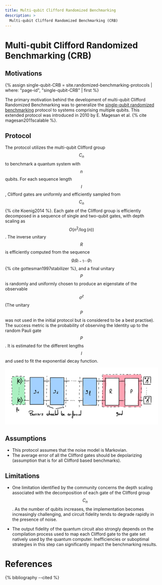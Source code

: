 ```yaml
---
title: Multi-qubit Clifford Randomized Benchmarking
description: >
  Multi-qubit Clifford Randomized Benchmarking (CRB)
---
```


# Multi-qubit Clifford Randomized Benchmarking (CRB)

## Motivations

{% assign single-qubit-CRB = site.randomized-benchmarking-protocols | where: "page-id", "single-qubit-CRB" | first %}
<!-- TODO: ref to single qubit RB -->
The primary motivation behind the development of multi-qubit Clifford Randomized Benchmarking was to generalize the <a href="{{ single-qubit-CRB.url | prepend: site.baseurl }}" target="_blank">single-qubit randomized benchmarking</a> protocol to systems comprising multiple qubits. This extended protocol was introduced in 2010 by E. Magesan et al. {% cite magesan2011scalable %}.

## Protocol

The protocol utilizes the multi-qubit Clifford group $$C_n$$ to benchmark a quantum system with $$n$$ qubits. For each sequence length $$l$$, Clifford gates are uniformly and efficiently sampled from $$C_n$$ {% cite Koenig2014 %}. Each gate of the Clifford group is efficiently decomposed in a sequence of single and two-qubit gates, with depth scaling as $$O(n^2 / \log(n))$$. The inverse unitary $$R$$ is efficiently computed from the sequence $$g_lg_{l-1}...g_1$$ {% cite gottesman1997stabilizer %}, and a final unitary $$P$$ is randomly and uniformly chosen to produce an eigenstate of the observable $$\sigma^z$$ (The unitary $$P$$ was not used in the initial protocol but is considered to be a best practise). The success metric is the probability of observing the Identity up to the random Pauli gate $$P$$. It is estimated for the different lengths $$l$$ and used to fit the exponential decay function.

<div class="center">
  <img src="/img/system-level-benchmark/randomized/RB-clifford-multi-qubit.png" class="img-medium" alt="Quantum circuit associated to the multi-qubit clifford randomized benchmarking protocol"/>
</div>

## Assumptions

- This protocol assumes that the noise model is Markovian.
- The average error of all the Clifford gates should be depolarizing (assumption that is for all Clifford based benchmarks).

## Limitations

- One limitation identified by the community concerns the depth scaling associated with the decomposition of each gate of the Clifford group $$C_n$$. As the number of qubits increases, the implementation becomes increasingly challenging, and circuit fidelity tends to degrade rapidly in the presence of noise.

- The output fidelity of the quantum circuit also strongly depends on the compilation process used to map each Clifford gate to the gate set natively used by the quantum computer. Inefficiencies or suboptimal strategies in this step can significantly impact the benchmarking results.

# References
{% bibliography --cited %}
